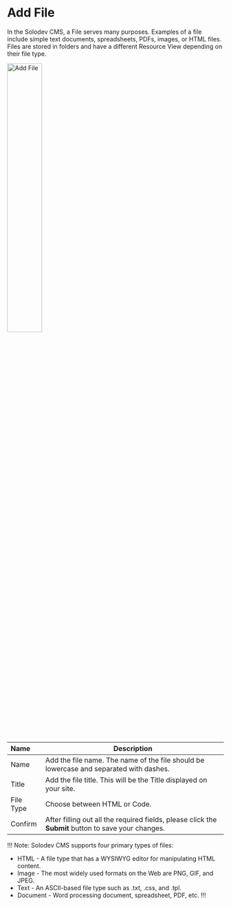 # Add File 

In the Solodev CMS, a File serves many purposes. Examples of a file include simple text documents, spreadsheets, PDFs, images, or HTML files. Files are stored in folders and have a different Resource View depending on their file type.

<img src="/static/images/folders/add-file.jpg" alt="Add File" style="width: 40%;"></a>

**Name** | **Description**
:--- | ---
Name | Add the file name. The name of the file should be lowercase and separated with dashes.
Title | Add the file title. This will be the Title displayed on your site. 
File Type | Choose between HTML or Code.
Confirm | After filling out all the required fields, please click the **Submit** button to save your changes.

!!! Note:
Solodev CMS supports four primary types of files:

- HTML - A file type that has a WYSIWYG editor for manipulating HTML content.
- Image - The most widely used formats on the Web are PNG, GIF, and JPEG.
- Text - An ASCII-based file type such as .txt, .css, and .tpl.
- Document - Word processing document, spreadsheet, PDF, etc.
!!!